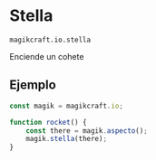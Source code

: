 
# Stella

`magikcraft.io.stella`

Enciende un cohete

## Ejemplo

```javascript
const magik = magikcraft.io;

function rocket() {
    const there = magik.aspecto();
    magik.stella(there);
}
```